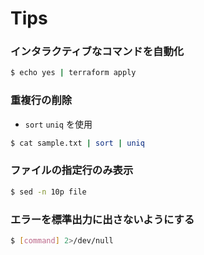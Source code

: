 # Tips

### インタラクティブなコマンドを自動化

```bash
$ echo yes | terraform apply
```

### 重複行の削除

- `sort` `uniq` を使用

```bash
$ cat sample.txt | sort | uniq
```

### ファイルの指定行のみ表示

```bash
$ sed -n 10p file
```

### エラーを標準出力に出さないようにする

```bash
$ [command] 2>/dev/null
```
